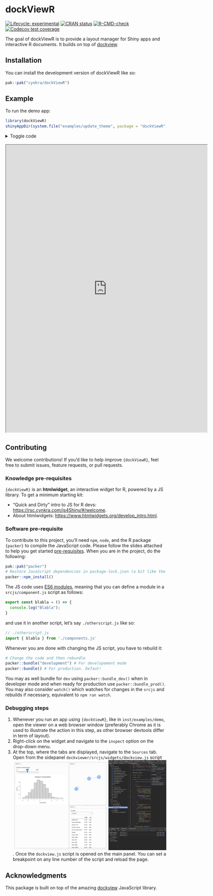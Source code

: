 # dockViewR


<!-- index.md is generated from index.Rmd. Please edit that file -->
<!-- badges: start -->

[![Lifecycle:
experimental](https://img.shields.io/badge/lifecycle-experimental-orange.svg)](https://lifecycle.r-lib.org/articles/stages.html#experimental)
[![CRAN
status](https://www.r-pkg.org/badges/version/dockViewR.png)](https://CRAN.R-project.org/package=dockViewR)
[![R-CMD-check](https://github.com/cynkra/dockViewR/actions/workflows/R-CMD-check.yaml/badge.svg)](https://github.com/cynkra/dockViewR/actions/workflows/R-CMD-check.yaml)
[![Codecov test
coverage](https://codecov.io/gh/cynkra/dockViewR/graph/badge.svg)](https://app.codecov.io/gh/cynkra/dockViewR)
<!-- badges: end -->

The goal of dockViewR is to provide a layout manager for Shiny apps and
interactive R documents. It builds on top of
[dockview](https://dockview.dev/).

## Installation

You can install the development version of dockViewR like so:

``` r
pak::pak("cynkra/dockViewR")
```

## Example

To run the demo app:

``` r
library(dockViewR)
shinyAppDir(system.file("examples/update_theme", package = "dockViewR"))
```

<details>
<summary>
Toggle code
</summary>

``` r
library(shiny)
library(bslib)
library(visNetwork)
library(dockViewR)
library(thematic)

thematic_shiny()

nodes <- data.frame(id = 1:3)
edges <- data.frame(from = c(1, 2), to = c(1, 3))

ui <- page_fillable(
  input_dark_mode(id = "app_theme"),
  dockViewOutput("dock")
)

server <- function(input, output, session) {
  exportTestValues(
    panel_ids = get_panels_ids("dock"),
    active_group = get_active_group("dock"),
    grid = get_grid("dock")
  )

  output$dock <- renderDockView({
    dock_view(
      panels = list(
        panel(
          id = "1",
          title = "Panel 1",
          content = tagList(
            sliderInput(
              "obs",
              "Number of observations:",
              min = 0,
              max = 1000,
              value = 500
            ),
            plotOutput("distPlot")
          )
        ),
        panel(
          id = "2",
          title = "Panel 2",
          content = tagList(
            visNetworkOutput("network")
          ),
          position = list(
            referencePanel = "1",
            direction = "right"
          ),
          minimumWidth = 500
        ),
        panel(
          id = "3",
          title = "Panel 3",
          content = tagList(
            selectInput(
              "variable",
              "Variable:",
              c("Cylinders" = "cyl", "Transmission" = "am", "Gears" = "gear")
            ),
            tableOutput("data")
          ),
          position = list(
            referencePanel = "2",
            direction = "below"
          )
        )
      ),
      theme = "dark"
    )
  })

  output$distPlot <- renderPlot({
    req(input$obs)
    hist(rnorm(input$obs))
  })

  output$network <- renderVisNetwork({
    visNetwork(nodes, edges, width = "100%")
  })

  output$data <- renderTable(
    {
      mtcars[, c("mpg", input$variable), drop = FALSE]
    },
    rownames = TRUE
  )

  observeEvent(input$app_theme, {
    # Update the dock theme
    update_dock_view("dock", list(theme = input$app_theme))
  })
}

shinyApp(ui, server)
```

</details>

<br/>

<iframe class="border border-5 rounded shadow-lg" src="https://shinylive.io/r/app/#h=0&amp;code=NobwRAdghgtgpmAXGKAHVA6ASmANGAYwHsIAXOMpMAdzgCMAnRRASwgGdSoAbbgCgA6YACZECAawBqLONSxDcAAgZxURdooC8ioQAtSpVO0QB6EwzbkGAMygE4GAOYtSugK50MLIuctwbdnAAtNRQ7DBBBAxQECZCAJQCENwsjFAMAJ58ohLSsliJHLpsGQCC6AAiLAx87BmccDAY1izccIJgcAAesKht7CZuqMJQ5AD6ro1wCoqoduJQjnBaOiJiUjJyCfFgAL4AukA" width="125%" height="900px"></iframe>

## Contributing

We welcome contributions! If you’d like to help improve `{dockViewR}`,
feel free to submit issues, feature requests, or pull requests.

### Knowledge pre-requisites

`{dockViewR}` is an **htmlwidget**, an interactive widget for R, powered
by a JS library. To get a minimum starting kit:

-   “Quick and Dirty” intro to JS for R devs:
    https://rsc.cynkra.com/js4Shiny/#/welcome.
-   About htmlwidgets: https://www.htmlwidgets.org/develop_intro.html.

### Software pre-requisite

To contribute to this project, you’ll need `npm`, `node`, and the R
package `{packer}` to compile the JavaScript code. Please follow the
slides attached to help you get started
[pre-requisites](https://rsc.cynkra.com/js4Shiny/#/software-pre-requisites).
When you are in the project, do the following:

``` r
pak::pak("packer")
# Restore JavaScript dependencies in package-lock.json (a bit like the renv.lock)
packer::npm_install()
```

The JS code uses [ES6
modules](https://rsc.cynkra.com/js4Shiny/#/modularisation-code-management),
meaning that you can define a module in a `srcjs/component.js` script as
follows:

``` js
export const blabla = () => {
  console.log("Blabla");
}
```

and use it in another script, let’s say `./otherscript.js` like so:

``` js
// ./otherscript.js
import { blabla } from './components.js'
```

Whenever you are done with changing the JS script, you have to rebuild
it:

``` r
# Change the code and then rebundle
packer::bundle("development") # For developement mode
packer::bundle() # For production. Defaut!
```

You may as well bundle for `dev` using `packer::bundle_dev()` when in
developer mode and when ready for production use
`packer::bundle_prod()`. You may also consider `watch()` which watches
for changes in the `srcjs` and rebuilds if necessary, equivalent to
`⁠npm run watch⁠`.

### Debugging steps

1.  Whenever you run an app using `{dockViewR}`, like in
    `inst/examples/demo`, open the viewer on a web browser window
    (preferably Chrome as it is used to illustrate the action in this
    step, as other browser devtools differ in term of layout).
2.  Right-click on the widget and navigate to the `inspect` option on
    the drop-down menu.
3.  At the top, where the tabs are displayed, navigate to the `Sources`
    tab. Open from the sidepanel `dockviewer/srcjs/widgets/dockview.js`
    script ![Inspector tabs are opened](inst/images/debug.png). Once the
    `dockview.js` script is opened on the main panel. You can set a
    breakpoint on any line number of the script and reload the page.

## Acknowledgments

This package is built on top of the amazing
[dockview](https://dockview.dev/) JavaScript library.
